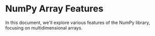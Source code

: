 # NumPy Array Features

In this document, we'll explore various features of the NumPy library, focusing on multidimensional arrays.
